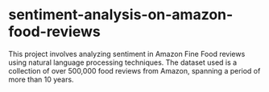 # sentiment-analysis-on-amazon-food-reviews
This project involves analyzing sentiment in Amazon Fine Food reviews using natural language processing techniques. The dataset used is a collection of over 500,000 food reviews from Amazon, spanning a period of more than 10 years.
